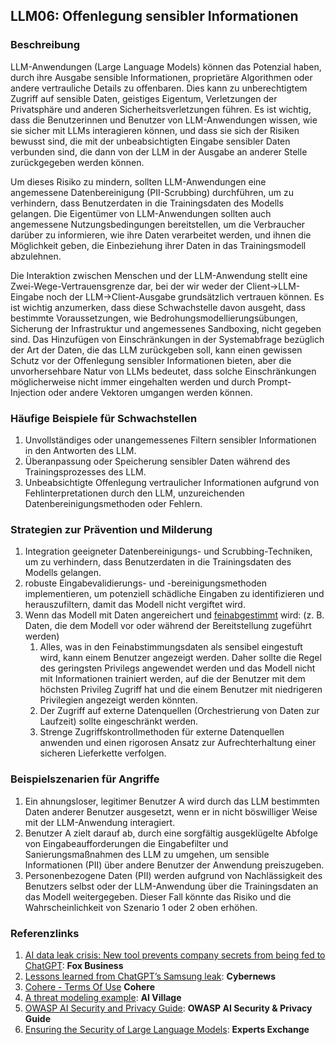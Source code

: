 ## LLM06: Offenlegung sensibler Informationen

### Beschreibung

LLM-Anwendungen (Large Language Models) können das Potenzial haben, durch ihre Ausgabe sensible Informationen, proprietäre Algorithmen oder andere vertrauliche Details zu offenbaren. Dies kann zu unberechtigtem Zugriff auf sensible Daten, geistiges Eigentum, Verletzungen der Privatsphäre und anderen Sicherheitsverletzungen führen. Es ist wichtig, dass die Benutzerinnen und Benutzer von LLM-Anwendungen wissen, wie sie sicher mit LLMs interagieren können, und dass sie sich der Risiken bewusst sind, die mit der unbeabsichtigten Eingabe sensibler Daten verbunden sind, die dann von der LLM in der Ausgabe an anderer Stelle zurückgegeben werden können.

Um dieses Risiko zu mindern, sollten LLM-Anwendungen eine angemessene Datenbereinigung (PII-Scrubbing) durchführen, um zu verhindern, dass Benutzerdaten in die Trainingsdaten des Modells gelangen. Die Eigentümer von LLM-Anwendungen sollten auch angemessene Nutzungsbedingungen bereitstellen, um die Verbraucher darüber zu informieren, wie ihre Daten verarbeitet werden, und ihnen die Möglichkeit geben, die Einbeziehung ihrer Daten in das Trainingsmodell abzulehnen.

Die Interaktion zwischen Menschen und der LLM-Anwendung stellt eine Zwei-Wege-Vertrauensgrenze dar, bei der wir weder der Client->LLM-Eingabe noch der LLM->Client-Ausgabe grundsätzlich vertrauen können. Es ist wichtig anzumerken, dass diese Schwachstelle davon ausgeht, dass bestimmte Voraussetzungen, wie Bedrohungsmodellierungsübungen, Sicherung der Infrastruktur und angemessenes Sandboxing, nicht gegeben sind. Das Hinzufügen von Einschränkungen in der Systemabfrage bezüglich der Art der Daten, die das LLM zurückgeben soll, kann einen gewissen Schutz vor der Offenlegung sensibler Informationen bieten, aber die unvorhersehbare Natur von LLMs bedeutet, dass solche Einschränkungen möglicherweise nicht immer eingehalten werden und durch Prompt-Injection oder andere Vektoren umgangen werden können.

### Häufige Beispiele für Schwachstellen

1. Unvollständiges oder unangemessenes Filtern sensibler Informationen in den Antworten des LLM.
2. Überanpassung oder Speicherung sensibler Daten während des Trainingsprozesses des LLM.
3. Unbeabsichtigte Offenlegung vertraulicher Informationen aufgrund von Fehlinterpretationen durch den LLM, unzureichenden Datenbereinigungsmethoden oder Fehlern.

### Strategien zur Prävention und Milderung

1. Integration geeigneter Datenbereinigungs- und Scrubbing-Techniken, um zu verhindern, dass Benutzerdaten in die Trainingsdaten des Modells gelangen.
2. robuste Eingabevalidierungs- und -bereinigungsmethoden implementieren, um potenziell schädliche Eingaben zu identifizieren und herauszufiltern, damit das Modell nicht vergiftet wird.
3. Wenn das Modell mit Daten angereichert und [feinabgestimmt](https://github.com/OWASP/www-project-top-10-for-large-language-model-applications/wiki/Definitions) wird: (z. B. Daten, die dem Modell vor oder während der Bereitstellung zugeführt werden)
   1. Alles, was in den Feinabstimmungsdaten als sensibel eingestuft wird, kann einem Benutzer angezeigt werden. Daher sollte die Regel des geringsten Privilegs angewendet werden und das Modell nicht mit Informationen trainiert werden, auf die der Benutzer mit dem höchsten Privileg Zugriff hat und die einem Benutzer mit niedrigeren Privilegien angezeigt werden könnten.
   2. Der Zugriff auf externe Datenquellen (Orchestrierung von Daten zur Laufzeit) sollte eingeschränkt werden.
   3. Strenge Zugriffskontrollmethoden für externe Datenquellen anwenden und einen rigorosen Ansatz zur Aufrechterhaltung einer sicheren Lieferkette verfolgen.
### Beispielszenarien für Angriffe

1. Ein ahnungsloser, legitimer Benutzer A wird durch das LLM bestimmten Daten anderer Benutzer ausgesetzt, wenn er in nicht böswilliger Weise mit der LLM-Anwendung interagiert.
2. Benutzer A zielt darauf ab, durch eine sorgfältig ausgeklügelte Abfolge von Eingabeaufforderungen die Eingabefilter und Sanierungsmaßnahmen des LLM zu umgehen, um sensible Informationen (PII) über andere Benutzer der Anwendung preiszugeben.
3. Personenbezogene Daten (PII) werden aufgrund von Nachlässigkeit des Benutzers selbst oder der LLM-Anwendung über die Trainingsdaten an das Modell weitergegeben. Dieser Fall könnte das Risiko und die Wahrscheinlichkeit von Szenario 1 oder 2 oben erhöhen.

### Referenzlinks

1. [AI data leak crisis: New tool prevents company secrets from being fed to ChatGPT](https://www.foxbusiness.com/politics/ai-data-leak-crisis-prevent-company-secrets-chatgpt): **Fox Business**
2. [Lessons learned from ChatGPT’s Samsung leak](https://cybernews.com/security/chatgpt-samsung-leak-explained-lessons/): **Cybernews**
3. [Cohere - Terms Of Use](https://cohere.com/terms-of-use) **Cohere**
4. [A threat modeling example](https://aivillage.org/large%20language%20models/threat-modeling-llm/): **AI Village**
5. [OWASP AI Security and Privacy Guide](https://owasp.org/www-project-ai-security-and-privacy-guide/): **OWASP AI Security & Privacy Guide**
6. [Ensuring the Security of Large Language Models](https://www.experts-exchange.com/articles/38220/Ensuring-the-Security-of-Large-Language-Models-Strategies-and-Best-Practices.html): **Experts Exchange**
